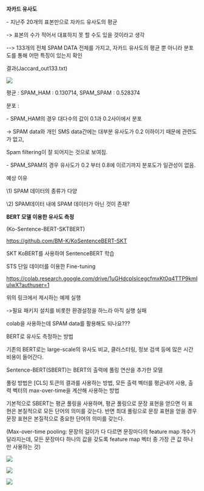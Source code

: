 ﻿**자카드 유사도**

\- 지난주 20개의 표본만으로 자카드 유사도의 평균

-> 표본의 수가 적어서 대표하지 못 할 수도 있을 것이라고 생각

--> 133개의 전체 SPAM DATA 전체를 가지고, 자카드 유사도의 평균 뿐 아니라 분포도를 통해 어떤 특징이 있는지 확인

결과(Jaccard\_out133.txt)

![](Aspose.Words.840be87f-87e6-44d8-89d6-53fcbdf86b53.001.png)

평균 : SPAM\_HAM : 0.130714, SPAM\_SPAM : 0.528374

분포 :

\- SPAM\_HAM의 경우 대다수의 값이 0.1과 0.2사이에서 분포

-> SPAM data와 개인 SMS data간에는 대부분 유사도가 0.2 이하이기 때문에 관련도가 없고,

Spam filtering이 잘 되어지는 것으로 보여짐.

\- SPAM\_SPAM의 경우 유사도가 0.2 부터 0.8에 이르기까지 분포도가 일관성이 없음.

예상 이유

\1) SPAM 데이터의 종류가 다양

\2) SPAM데이터 내에 SPAM 데이터가 아닌 것이 존재?

**BERT 모델 이용한 유사도 측정**

(Ko-Sentence-BERT-SKTBERT)

https://github.com/BM-K/KoSentenceBERT-SKT

SKT KoBERT를 사용하여 SentenceBERT 학습

STS 단일 데이터를 이용한 Fine-tuning

https://colab.research.google.com/drive/1uGHdcpIslcegcfmxKt0q4TTP9kmIuIwX?authuser=1

위의 링크에서 제시하는 예제 실행

->필요 패키지 설치를 비롯한 환경설정을 하느라 아직 실행 실패

colab을 사용하는데 SPAM data를 활용해도 되나요???

BERT로 유사도 측정하는 방법

기존의 BERT로는 large-scale의 유사도 비교, 클러스터링, 정보 검색 등에 많은 시간 비용이 들어간다.

Sentence-BERT(SBERT)는 BERT의 출력에 풀링 연산을 추가한 모델

풀링 방법은 [CLS] 토큰의 결과를 사용하는 방법, 모든 출력 벡터를 평균내어 사용, 출력 벡터의 max-over-time을 계산해 사용하는 방법

기본적으로 SBERT는 평균 풀링을 사용하며, 평균 풀링으로 문장 표현을 얻으면 이 표현은 본질적으로 모든 단어의 의미를 갖는다. 반면 최대 풀링으로 문장 표현을 얻을 경우 문장 표현은 본질적으로 중요한 단어의 의미를 갖는다.

(Max-over-time pooling: 문장의 길이가 다 다르면 문장마다의 feature map 개수가 달라지는데, 모든 문장마다 하나의 값을 갖도록 feature map 벡터 중 가장 큰 값 하나만 사용하는 것)

![](Aspose.Words.840be87f-87e6-44d8-89d6-53fcbdf86b53.002.png)

![](Aspose.Words.840be87f-87e6-44d8-89d6-53fcbdf86b53.003.png)

![](Aspose.Words.840be87f-87e6-44d8-89d6-53fcbdf86b53.004.png)
